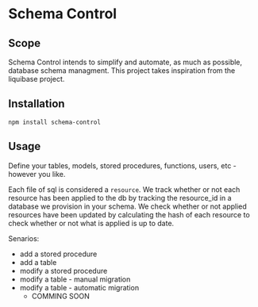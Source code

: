 # Schema Control

## Scope
Schema Control intends to simplify and automate, as much as possible, database schema managment. This project takes inspiration from the liquibase project.

## Installation

```
npm install schema-control
```

## Usage

Define your tables, models, stored procedures, functions, users, etc - however you like.

Each file of sql is considered a `resource`. We track whether or not each resource has been applied to the db by tracking the resource_id in a database we provision in your schema. We check whether or not applied resources have been updated by calculating the hash of each resource to check whether or not what is applied is up to date.

Senarios:
- add a stored procedure
- add a table
- modify a stored procedure
- modify a table - manual migration
- modify a table - automatic migration
  - COMMING SOON
